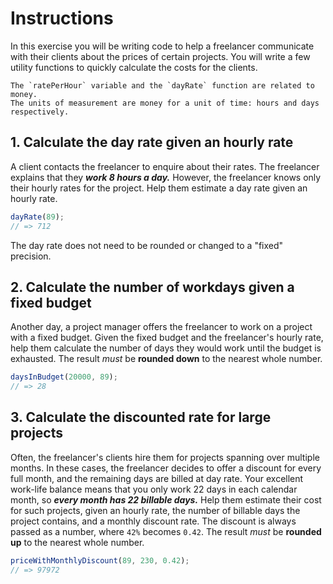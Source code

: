 # Instructions

In this exercise you will be writing code to help a freelancer communicate with their clients about the prices of certain projects. You will write a few utility functions to quickly calculate the costs for the clients.

```exercism/note
The `ratePerHour` variable and the `dayRate` function are related to money.
The units of measurement are money for a unit of time: hours and days respectively.
```

## 1. Calculate the day rate given an hourly rate

A client contacts the freelancer to enquire about their rates.
The freelancer explains that they **_work 8 hours a day._**
However, the freelancer knows only their hourly rates for the project.
Help them estimate a day rate given an hourly rate.

```javascript
dayRate(89);
// => 712
```

The day rate does not need to be rounded or changed to a "fixed" precision.

## 2. Calculate the number of workdays given a fixed budget

Another day, a project manager offers the freelancer to work on a project with a fixed budget.
Given the fixed budget and the freelancer's hourly rate, help them calculate the number of days they would work until the budget is exhausted.
The result _must_ be **rounded down** to the nearest whole number.

```javascript
daysInBudget(20000, 89);
// => 28
```

## 3. Calculate the discounted rate for large projects

Often, the freelancer's clients hire them for projects spanning over multiple months.
In these cases, the freelancer decides to offer a discount for every full month, and the remaining days are billed at day rate.
Your excellent work-life balance means that you only work 22 days in each calendar month, so **_every month has 22 billable days._**
Help them estimate their cost for such projects, given an hourly rate, the number of billable days the project contains, and a monthly discount rate.
The discount is always passed as a number, where `42%` becomes `0.42`. The result _must_ be **rounded up** to the nearest whole number.

```javascript
priceWithMonthlyDiscount(89, 230, 0.42);
// => 97972
```
